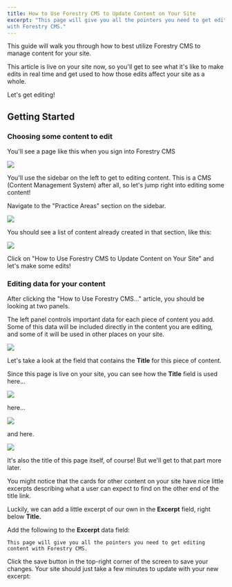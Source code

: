 ```yaml
---
title: How to Use Forestry CMS to Update Content on Your Site
excerpt: "This page will give you all the pointers you need to get editing content
with Forestry CMS."
---
```


This guide will walk you through how to best utilize Forestry CMS to manage content for your site.

This article is live on your site now, so you'll get to see what it's like to make edits in real time and get used to how those edits affect your site as a whole.

Let's get editing!

## Getting Started

### Choosing some content to edit

You'll see a page like this when you sign into Forestry CMS

![](/images/stefan_screenshot_forestry-cms.png)

You'll use the sidebar on the left to get to editing content. This is a CMS (Content Management System) after all, so let's jump right into editing some content!

Navigate to the "Practice Areas" section on the sidebar.

![](/images/stefan_screenshot_forestry-cms-sidebar.png)

You should see a list of content already created in that section, like this:

![](/images/stefan_screenshot_forestry-cms-content-pick.png)

Click on "How to Use Forestry CMS to Update Content on Your Site" and let's make some edits!

### Editing data for your content

After clicking the "How to Use Forestry CMS..." article, you should be looking at two panels.

The left panel controls important data for each piece of content you add. Some of this data will be included directly in the content you are editing, and some of it will be used in other places on your site.

![](/images/stefan_screenshot_forestry-cms-data.png)

Let's take a look at the field that contains the **Title** for this piece of content.

Since this page is live on your site, you can see how the **Title** field is used here...

![](/images/stefan_screenshot_home.png)

here...

![](/images/stefan_screenshot_practice-area_card-2.png)

and here.

![](/images/stefan_screenshot_practice-area_card.png)

It's also the title of this page itself, of course! But we'll get to that part more later.

You might notice that the cards for other content on your site have nice little excerpts describing what a user can expect to find on the other end of the title link.

Luckily, we can add a little excerpt of our own in the **Excerpt** field, right below **Title.**

Add the following to the **Excerpt** data field:

    This page will give you all the pointers you need to get editing content with Forestry CMS.

Click the save button in the top-right corner of the screen to save your changes. Your site should just take a few minutes to update with your new excerpt:
